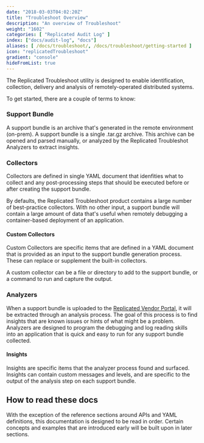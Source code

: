 ```yaml
---
date: "2018-03-03T04:02:20Z"
title: "Troubleshoot Overview"
description: "An overview of Troubleshoot"
weight: "1602"
categories: [ "Replicated Audit Log" ]
index: ["docs/audit-log", "docs"]
aliases: [ /docs/troubleshoot/, /docs/troubleshoot/getting-started ]
icon: "replicatedTroubleshoot"
gradient: "console"
hideFromList: true
---
```


The Replicated Troubleshoot utility is designed to enable identification, collection, delivery and analysis of remotely-operated distributed systems.

To get started, there are a couple of terms to know:

### Support Bundle

A support bundle is an archive that's generated in the remote environment (on-prem). A support bundle is a single .tar.gz archive. This archive can be opened and parsed manually, or analyzed by the Replicated Troubleshot Analyzers to extract insights.

### Collectors

Collectors are defined in single YAML document that idenfities what to collect and any post-processing steps that should be executed before or after creating the support bundle.

By defaults, the Replicated Troubleshoot product contains a large number of best-practice collectors. With no other input, a support bundle will contain a large amount of data that's useful when remotely debugging a container-based deployment of an application.

#### Custom Collectors

Custom Collectors are specific items that are defined in a YAML document that is provided as an input to the support bundle generation process. These can replace or supplement the built-in collectors.

A custom collector can be a file or directory to add to the support bundle, or a command to run and capture the output.

### Analyzers

When a support bundle is uploaded to the [Replicated Vendor Portal](https://vendor.replicated.com), it will be extracted through an analysis process. The goal of this process is to find insights that are known issues or hints of what might be a problem. Analyzers are designed to program the debugging and log reading skills into an application that is quick and easy to run for any support bundle collected.

#### Insights

Insights are specific items that the analyzer process found and surfaced. Insights can contain custom messages and levels, and are specific to the output of the analysis step on each support bundle.


## How to read these docs

With the exception of the reference sections around APIs and YAML definitions, this documentation is designed to be read in order. Certain concepts and examples that are introduced early will be built upon in later sections.

